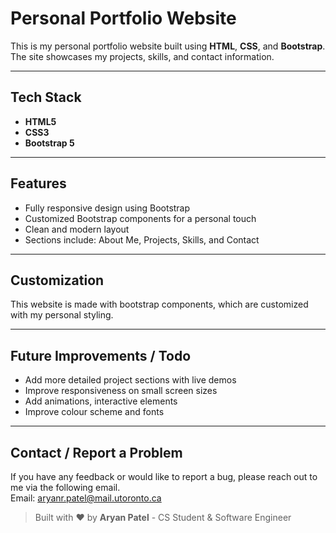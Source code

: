 # Personal Portfolio Website

This is my personal portfolio website built using **HTML**, **CSS**, and **Bootstrap**. The site showcases my projects, skills, and contact information.

---

## Tech Stack

- **HTML5**
- **CSS3**
- **Bootstrap 5**

---

## Features

- Fully responsive design using Bootstrap  
- Customized Bootstrap components for a personal touch  
- Clean and modern layout  
- Sections include: About Me, Projects, Skills, and Contact  

---

## Customization

This website is made with bootstrap components, which are customized with my personal styling.

---

## Future Improvements / Todo
- Add more detailed project sections with live demos
- Improve responsiveness on small screen sizes
- Add animations, interactive elements
- Improve colour scheme and fonts

---

## Contact / Report a Problem
If you have any feedback or would like to report a bug, please reach out to me via the following email.<br>
Email: aryanr.patel@mail.utoronto.ca

> Built with ❤ by **Aryan Patel** - CS Student & Software Engineer